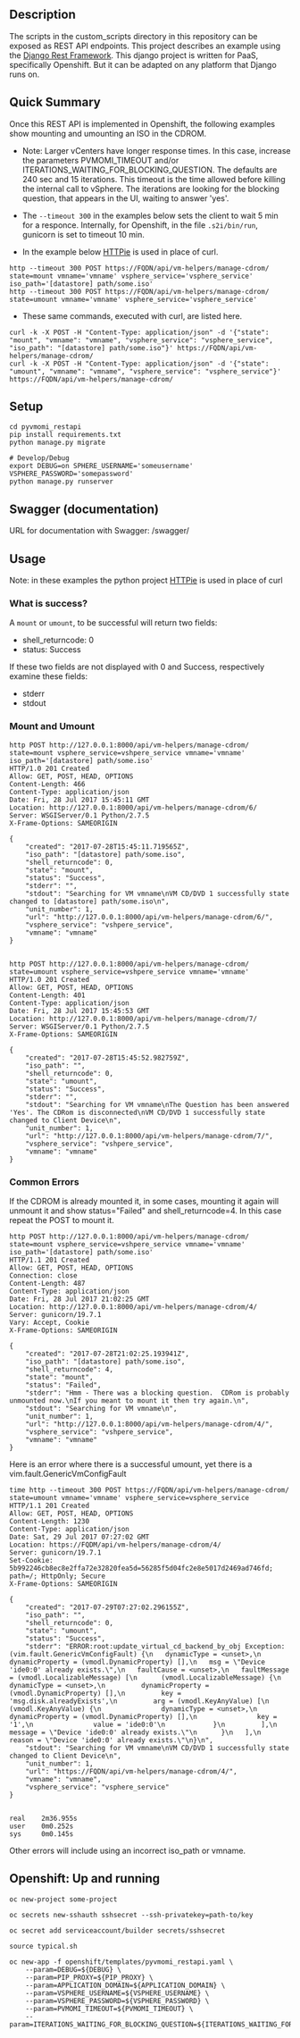 ## Description

The scripts in the custom_scripts directory in this repository can be
exposed as REST API endpoints.  This project describes an example using
the [Django Rest Framework](http://www.django-rest-framework.org/).  This django
project is written for PaaS, specifically Openshift.  But it can be adapted on
any platform that Django runs on.

## Quick Summary
Once this REST API is implemented in Openshift, the following examples show mounting and
umounting an ISO in the CDROM.

* Note: Larger vCenters have longer response times.  In this case, increase the parameters PVMOMI_TIMEOUT
and/or ITERATIONS_WAITING_FOR_BLOCKING_QUESTION.  The defaults are 240 sec and 15 iterations. This timeout
is the time allowed before killing the internal call to vSphere. The iterations are looking for the
blocking question, that appears in the UI, waiting to answer 'yes'.

* The `--timeout 300` in the examples below sets the client to wait 5 min for a responce.  Internally,
for Openshift, in the file `.s2i/bin/run`, gunicorn is set to timeout 10 min.

* In the example below [HTTPie](https://httpie.org/) is used in place of curl.

```
http --timeout 300 POST https://FQDN/api/vm-helpers/manage-cdrom/ state=mount vmname='vmname' vsphere_service='vsphere_service' iso_path='[datastore] path/some.iso'
http --timeout 300 POST https://FQDN/api/vm-helpers/manage-cdrom/ state=umount vmname='vmname' vsphere_service='vsphere_service'
```

* These same commands, executed with curl, are listed here.

```
curl -k -X POST -H "Content-Type: application/json" -d '{"state": "mount", "vmname": "vmname", "vsphere_service": "vsphere_service",  "iso_path": "[datastore] path/some.iso"}' https://FQDN/api/vm-helpers/manage-cdrom/
curl -k -X POST -H "Content-Type: application/json" -d '{"state": "umount", "vmname": "vmname", "vsphere_service": "vsphere_service"}' https://FQDN/api/vm-helpers/manage-cdrom/
```

## Setup
```
cd pyvmomi_restapi
pip install requirements.txt
python manage.py migrate

# Develop/Debug
export DEBUG=on SPHERE_USERNAME='someusername' VSPHERE_PASSWORD='somepassword'
python manage.py runserver
```

## Swagger (documentation)
URL for documentation with Swagger: /swagger/

## Usage
Note: in these examples the python project [HTTPie](https://httpie.org/) is used in place of curl

### What is success?
A `mount` or `umount`, to be successful will return two fields:

* shell_returncode: 0
* status: Success

If these two fields are not displayed with 0 and Success, respectively
examine these fields:

* stderr
* stdout


### Mount and Umount

```
http POST http://127.0.0.1:8000/api/vm-helpers/manage-cdrom/ state=mount vsphere_service=vshpere_service vmname='vmname' iso_path='[datastore] path/some.iso'
HTTP/1.0 201 Created
Allow: GET, POST, HEAD, OPTIONS
Content-Length: 466
Content-Type: application/json
Date: Fri, 28 Jul 2017 15:45:11 GMT
Location: http://127.0.0.1:8000/api/vm-helpers/manage-cdrom/6/
Server: WSGIServer/0.1 Python/2.7.5
X-Frame-Options: SAMEORIGIN

{
    "created": "2017-07-28T15:45:11.719565Z",
    "iso_path": "[datastore] path/some.iso",
    "shell_returncode": 0,
    "state": "mount",
    "status": "Success",
    "stderr": "",
    "stdout": "Searching for VM vmname\nVM CD/DVD 1 successfully state changed to [datastore] path/some.iso\n",
    "unit_number": 1,
    "url": "http://127.0.0.1:8000/api/vm-helpers/manage-cdrom/6/",
    "vsphere_service": "vshpere_service",
    "vmname": "vmname"
}


http POST http://127.0.0.1:8000/api/vm-helpers/manage-cdrom/ state=umount vsphere_service=vshpere_service vmname='vmname'
HTTP/1.0 201 Created
Allow: GET, POST, HEAD, OPTIONS
Content-Length: 401
Content-Type: application/json
Date: Fri, 28 Jul 2017 15:45:53 GMT
Location: http://127.0.0.1:8000/api/vm-helpers/manage-cdrom/7/
Server: WSGIServer/0.1 Python/2.7.5
X-Frame-Options: SAMEORIGIN

{
    "created": "2017-07-28T15:45:52.982759Z",
    "iso_path": "",
    "shell_returncode": 0,
    "state": "umount",
    "status": "Success",
    "stderr": "",
    "stdout": "Searching for VM vmname\nThe Question has been answered 'Yes'. The CDRom is disconnected\nVM CD/DVD 1 successfully state changed to Client Device\n",
    "unit_number": 1,
    "url": "http://127.0.0.1:8000/api/vm-helpers/manage-cdrom/7/",
    "vsphere_service": "vshpere_service",
    "vmname": "vmname"
}

```

### Common Errors

If the CDROM is already mounted it, in some cases, mounting it again will unmount it and show status="Failed" and shell_returncode=4.  In this case
repeat the POST to mount it.

```
http POST http://127.0.0.1:8000/api/vm-helpers/manage-cdrom/ state=mount vsphere_service=vshpere_service vmname='vmname' iso_path='[datastore] path/some.iso'
HTTP/1.1 201 Created
Allow: GET, POST, HEAD, OPTIONS
Connection: close
Content-Length: 487
Content-Type: application/json
Date: Fri, 28 Jul 2017 21:02:25 GMT
Location: http://127.0.0.1:8000/api/vm-helpers/manage-cdrom/4/
Server: gunicorn/19.7.1
Vary: Accept, Cookie
X-Frame-Options: SAMEORIGIN

{
    "created": "2017-07-28T21:02:25.193941Z",
    "iso_path": "[datastore] path/some.iso",
    "shell_returncode": 4,
    "state": "mount",
    "status": "Failed",
    "stderr": "Hmm - There was a blocking question.  CDRom is probably unmounted now.\nIf you meant to mount it then try again.\n",
    "stdout": "Searching for VM vmname\n",
    "unit_number": 1,
    "url": "http://127.0.0.1:8000/api/vm-helpers/manage-cdrom/4/",
    "vsphere_service": "vshpere_service",
    "vmname": "vmname"
}

```

Here is an error where there is a successful umount, yet there is a vim.fault.GenericVmConfigFault

```
time http --timeout 300 POST https://FQDN/api/vm-helpers/manage-cdrom/ state=umount vmname='vmname' vsphere_service=vsphere_service
HTTP/1.1 201 Created
Allow: GET, POST, HEAD, OPTIONS
Content-Length: 1230
Content-Type: application/json
Date: Sat, 29 Jul 2017 07:27:02 GMT
Location: https://FQDM/api/vm-helpers/manage-cdrom/4/
Server: gunicorn/19.7.1
Set-Cookie: 5b992246cb8ec8e2ffa72e32820fea5d=56285f5d04fc2e8e5017d2469ad746fd; path=/; HttpOnly; Secure
X-Frame-Options: SAMEORIGIN

{
    "created": "2017-07-29T07:27:02.296155Z",
    "iso_path": "",
    "shell_returncode": 0,
    "state": "umount",
    "status": "Success",
    "stderr": "ERROR:root:update_virtual_cd_backend_by_obj Exception: (vim.fault.GenericVmConfigFault) {\n   dynamicType = <unset>,\n   dynamicProperty = (vmodl.DynamicProperty) [],\n   msg = \"Device 'ide0:0' already exists.\",\n   faultCause = <unset>,\n   faultMessage = (vmodl.LocalizableMessage) [\n      (vmodl.LocalizableMessage) {\n         dynamicType = <unset>,\n         dynamicProperty = (vmodl.DynamicProperty) [],\n         key = 'msg.disk.alreadyExists',\n         arg = (vmodl.KeyAnyValue) [\n            (vmodl.KeyAnyValue) {\n               dynamicType = <unset>,\n               dynamicProperty = (vmodl.DynamicProperty) [],\n               key = '1',\n               value = 'ide0:0'\n            }\n         ],\n         message = \"Device 'ide0:0' already exists.\"\n      }\n   ],\n   reason = \"Device 'ide0:0' already exists.\"\n}\n",
    "stdout": "Searching for VM vmname\nVM CD/DVD 1 successfully state changed to Client Device\n",
    "unit_number": 1,
    "url": "https://FQDN/api/vm-helpers/manage-cdrom/4/",
    "vmname": "vmname",
    "vsphere_service": "vsphere_service"
}


real    2m36.955s
user    0m0.252s
sys     0m0.145s

```

Other errors will include using an incorrect iso_path or vmname.

## Openshift: Up and running

```
oc new-project some-project

oc secrets new-sshauth sshsecret --ssh-privatekey=path-to/key

oc secret add serviceaccount/builder secrets/sshsecret

source typical.sh

oc new-app -f openshift/templates/pyvmomi_restapi.yaml \
    --param=DEBUG=${DEBUG} \
    --param=PIP_PROXY=${PIP_PROXY} \
    --param=APPLICATION_DOMAIN=${APPLICATION_DOMAIN} \
    --param=VSPHERE_USERNAME=${VSPHERE_USERNAME} \
    --param=VSPHERE_PASSWORD=${VSPHERE_PASSWORD} \
    --param=PVMOMI_TIMEOUT=${PVMOMI_TIMEOUT} \
    --param=ITERATIONS_WAITING_FOR_BLOCKING_QUESTION=${ITERATIONS_WAITING_FOR_BLOCKING_QUESTION}
```

